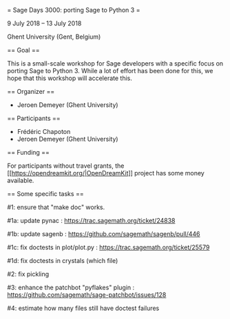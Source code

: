 = Sage Days 3000: porting Sage to Python 3 =

9 July 2018 ­– 13 July 2018

Ghent University (Gent, Belgium)

== Goal ==

This is a small-scale workshop for Sage developers with a specific focus on porting
Sage to Python 3. While a lot of effort has been done for this,
we hope that this workshop will accelerate this.

== Organizer ==

 * Jeroen Demeyer (Ghent University)

== Participants ==

 * Frédéric Chapoton
 * Jeroen Demeyer (Ghent University)

== Funding ==

For participants without travel grants, the [[https://opendreamkit.org/|OpenDreamKit]] project has some money available.


== Some specific tasks ==

#1: ensure that "make doc" works.

#1a: update pynac : https://trac.sagemath.org/ticket/24838

#1b: update sagenb : https://github.com/sagemath/sagenb/pull/446

#1c: fix doctests in plot/plot.py : https://trac.sagemath.org/ticket/25579

#1d: fix doctests in crystals (which file)

#2: fix pickling

#3: enhance the patchbot "pyflakes" plugin : https://github.com/sagemath/sage-patchbot/issues/128

#4: estimate how many files still have doctest failures
